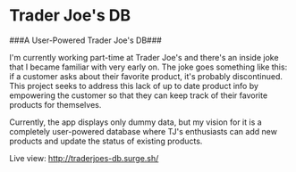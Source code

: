 # Trader Joe's DB


###A User-Powered Trader Joe's DB###

I'm currently working part-time at Trader Joe's and there's an inside joke that I became familiar with very early on. The joke goes something like this: if a customer asks about their favorite product, it's probably discontinued. This project seeks to address this lack of up to date product info by empowering the customer so that they can keep track of their favorite products for themselves.

Currently, the app displays only dummy data, but my vision for it is a completely user-powered database where TJ's enthusiasts can add new products and update the status of existing products.

Live view: http://traderjoes-db.surge.sh/